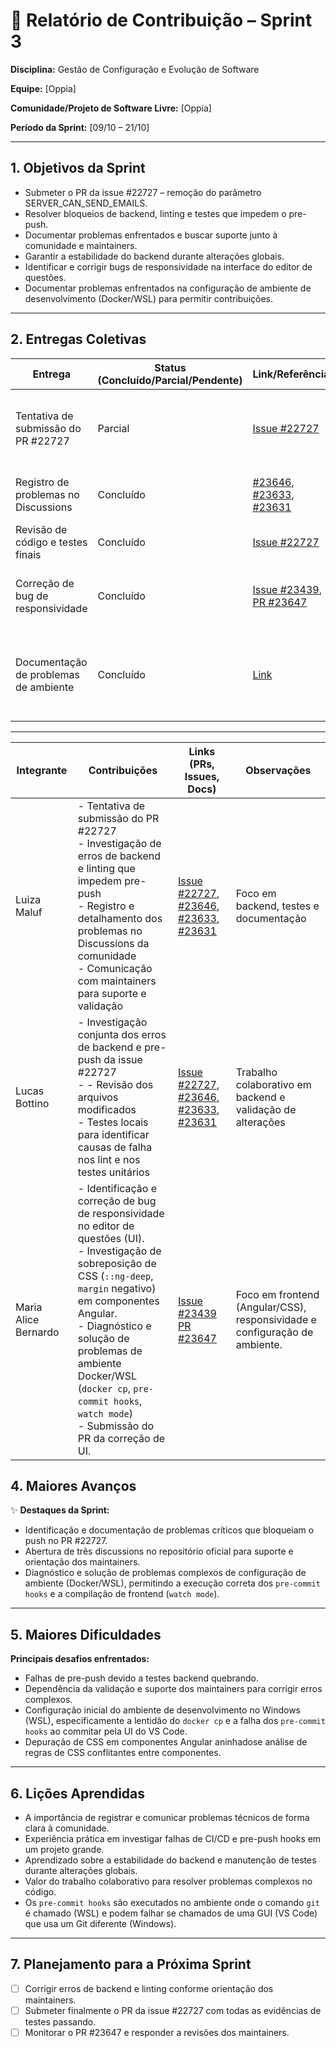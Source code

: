 # 📝 Relatório de Contribuição – Sprint 3

**Disciplina:** Gestão de Configuração e Evolução de Software

**Equipe:** \[Oppia]

**Comunidade/Projeto de Software Livre:** \[Oppia]

**Período da Sprint:** \[09/10 – 21/10]

---

## 1. Objetivos da Sprint


- Submeter o PR da issue #22727 – remoção do parâmetro SERVER_CAN_SEND_EMAILS.
- Resolver bloqueios de backend, linting e testes que impedem o pre-push.
- Documentar problemas enfrentados e buscar suporte junto à comunidade e maintainers.
- Garantir a estabilidade do backend durante alterações globais.
- Identificar e corrigir bugs de responsividade na interface do editor de questões.
- Documentar problemas enfrentados na configuração de ambiente de desenvolvimento (Docker/WSL) para permitir contribuições.


---

## 2. Entregas Coletivas

| Entrega                     | Status (Concluído/Parcial/Pendente) | Link/Referência                                             | Observações           |
| --------------------------- | ----------------------------------- | ----------------------------------------------------------- | --------------------- |
| Tentativa de submissão do PR #22727 | Parcial | [Issue #22727](https://github.com/oppia/oppia/issues/22727) | Push abortado devido a falhas de backend e lint |
| Registro de problemas no Discussions | Concluído |  [#23646](https://github.com/oppia/oppia/discussions/23646), [#23633](https://github.com/oppia/oppia/discussions/23633), [#23631](https://github.com/oppia/oppia/discussions/23631) | Discussão sobre pre-push, WSL e Docker |
| Revisão de código e testes finais | Concluído | [Issue #22727](https://github.com/oppia/oppia/issues/22727)| Testes manuais e unitários OK |
| Correção de bug de responsividade | Concluído | [Issue #23439](https://github.com/oppia/oppia/issues/23439), [PR #23647](https://github.com/oppia/oppia/pull/23647) | PR submetido após correção de ambiente |
| Documentação de problemas de ambiente | Concluído | [Link](https://github.com/LuizaMaluf/GCES-OPPIA-relatorios/blob/main/docs/materiais/problemas-ambiente.md) | Guia para resolver travamentos de docker cp e pre-commit no WSL |

---

| Integrante    | Contribuições                                                                         | Links (PRs, Issues, Docs)                   | Observações          |
| ------------- | ------------------------------------------------------------------------------------- | ------------------------------------------- | -------------------- |
| Luiza Maluf   | - Tentativa de submissão do PR #22727<br>- Investigação de erros de backend e linting que impedem pre-push<br>- Registro e detalhamento dos problemas no Discussions da comunidade<br>- Comunicação com maintainers para suporte e validação| [Issue #22727](https://github.com/oppia/oppia/issues/22727), [#23646](https://github.com/oppia/oppia/discussions/23646), [#23633](https://github.com/oppia/oppia/discussions/23633), [#23631](https://github.com/oppia/oppia/discussions/23631) | Foco em backend, testes e documentação |
| Lucas Bottino | - Investigação conjunta dos erros de backend e pre-push da issue #22727<br>- - Revisão dos arquivos modificados<br>- Testes locais para identificar causas de falha nos lint e nos testes unitários| [Issue #22727](https://github.com/oppia/oppia/issues/22727), [#23646](https://github.com/oppia/oppia/discussions/23646), [#23633](https://github.com/oppia/oppia/discussions/23633), [#23631](https://github.com/oppia/oppia/discussions/23631) | Trabalho colaborativo em backend e validação de alterações |
| Maria Alice Bernardo | - Identificação e correção de bug de responsividade no editor de questões (UI).<br>- Investigação de sobreposição de CSS (`::ng-deep`, `margin` negativo) em componentes Angular.<br>- Diagnóstico e solução de problemas de ambiente Docker/WSL (`docker cp`, `pre-commit hooks`, `watch mode`)<br>- Submissão do PR da correção de UI. | [Issue #23439](https://github.com/oppia/oppia/issues/23439)<br>[PR #23647](https://github.com/oppia/oppia/pull/23647) | Foco em frontend (Angular/CSS), responsividade e configuração de ambiente. |


## 4. Maiores Avanços

✨ **Destaques da Sprint:**

- Identificação e documentação de problemas críticos que bloqueiam o push no PR #22727.
- Abertura de três discussions no repositório oficial para suporte e orientação dos maintainers.
- Diagnóstico e solução de problemas complexos de configuração de ambiente (Docker/WSL), permitindo a execução correta dos `pre-commit hooks` e a compilação de frontend (`watch mode`).


---

## 5. Maiores Dificuldades

**Principais desafios enfrentados:**

- Falhas de pre-push devido a testes backend quebrando.
- Dependência da validação e suporte dos maintainers para corrigir erros complexos.
- Configuração inicial do ambiente de desenvolvimento no Windows (WSL), especificamente a lentidão do `docker cp` e a falha dos `pre-commit hooks` ao commitar pela UI do VS Code.
- Depuração de CSS em componentes Angular aninhadose análise de regras de CSS conflitantes entre componentes.

---

## 6. Lições Aprendidas

- A importância de registrar e comunicar problemas técnicos de forma clara à comunidade.
- Experiência prática em investigar falhas de CI/CD e pre-push hooks em um projeto grande.
- Aprendizado sobre a estabilidade do backend e manutenção de testes durante alterações globais.
- Valor do trabalho colaborativo para resolver problemas complexos no código. 
- Os `pre-commit hooks` são executados no ambiente onde o comando `git` é chamado (WSL) e podem falhar se chamados de uma GUI (VS Code) que usa um Git diferente (Windows).

---

## 7. Planejamento para a Próxima Sprint

- [ ] Corrigir erros de backend e linting conforme orientação dos maintainers.
- [ ] Submeter finalmente o PR da issue #22727 com todas as evidências de testes passando.
- [ ] Monitorar o PR #23647 e responder a revisões dos maintainers.